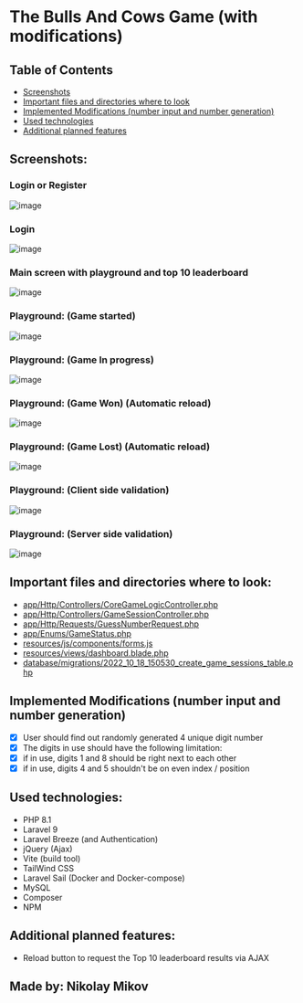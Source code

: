 # The Bulls And Cows Game (with modifications) 

## Table of Contents
 - [Screenshots](#screenshots)
 - [Important files and directories where to look](#important-files-and-directories-where-to-look)
 - [Implemented Modifications (number input and number generation)](#implemented-modifications-number-input-and-number-generation)
 - [Used technologies](#used-technologies)
 - [Additional planned features](#additional-planned-features)

## Screenshots:
### Login or Register
![image](https://github.com/nikidev/bulls-and-cows-nm/assets/6606146/aafbae3f-4795-48a3-a50a-e13d1eb5cf3f)

### Login
![image](https://github.com/nikidev/bulls-and-cows-nm/assets/6606146/a5daa263-38ad-4452-b06c-539aa3002456)

### Main screen with playground and top 10 leaderboard
![image](https://github.com/nikidev/bulls-and-cows-nm/assets/6606146/e60bac56-5cb7-443a-9491-dd35b98fc403)

### Playground: (Game started)
![image](https://github.com/nikidev/bulls-and-cows-nm/assets/6606146/d5f87054-3b76-43d5-84aa-72f0f16cc708)

### Playground: (Game In progress)
![image](https://github.com/nikidev/bulls-and-cows-nm/assets/6606146/e7c35d89-6977-4704-a132-7077ebcc3fb0)

### Playground: (Game Won) (Automatic reload)
![image](https://github.com/nikidev/bulls-and-cows-nm/assets/6606146/19534905-609f-4f70-abba-d6aa463c291b)

### Playground: (Game Lost) (Automatic reload)
![image](https://github.com/nikidev/bulls-and-cows-nm/assets/6606146/fed0be6e-ef8c-4a49-8544-df55ae6d19e6)

### Playground: (Client side validation)
![image](https://github.com/nikidev/bulls-and-cows-nm/assets/6606146/15752c8c-9b25-411a-b18a-75406770fbed)

### Playground: (Server side validation)
![image](https://github.com/nikidev/bulls-and-cows-nm/assets/6606146/581c6a82-2314-4e87-8bca-73ead7a01e32)


## Important files and directories where to look:
- [app/Http/Controllers/CoreGameLogicController.php](https://github.com/nikidev/bulls-and-cows-nm/blob/main/app/Http/Controllers/CoreGameLogicController.php)
- [app/Http/Controllers/GameSessionController.php](https://github.com/nikidev/bulls-and-cows-nm/blob/main/app/Http/Controllers/GameSessionController.php)
- [app/Http/Requests/GuessNumberRequest.php](https://github.com/nikidev/bulls-and-cows-nm/blob/main/app/Http/Requests/GuessNumberRequest.php)
- [app/Enums/GameStatus.php](https://github.com/nikidev/bulls-and-cows-nm/blob/main/app/Enums/GameStatus.php)
- [resources/js/components/forms.js](https://github.com/nikidev/bulls-and-cows-nm/blob/main/resources/js/components/forms.js)
- [resources/views/dashboard.blade.php](https://github.com/nikidev/bulls-and-cows-nm/blob/main/resources/views/dashboard.blade.php)
- [database/migrations/2022_10_18_150530_create_game_sessions_table.php](https://github.com/nikidev/bulls-and-cows-nm/blob/main/database/migrations/2022_10_18_150530_create_game_sessions_table.php)

## Implemented Modifications (number input and number generation)
- [x] User should find out randomly generated 4 unique digit number
- [x] The digits in use should have the following limitation:
- [x] if in use, digits 1 and 8 should be right next to each other
- [x] if in use, digits 4 and 5 shouldn't be on even index / position

## Used technologies:
 - PHP 8.1
 - Laravel 9
 - Laravel Breeze (and Authentication)
 - jQuery (Ajax)
 - Vite (build tool)
 - TailWind CSS
 - Laravel Sail (Docker and Docker-compose)
 - MySQL
 - Composer
 - NPM

## Additional planned features:
 - Reload button to request the Top 10 leaderboard results via AJAX

## Made by: Nikolay Mikov
